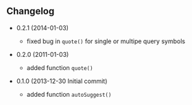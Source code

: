 Changelog
---------
- 0.2.1 (2014-01-03)

   * fixed bug in `quote()` for single or multipe query symbols

- 0.2.0 (2011-01-03)

    * added function `quote()`
    
- 0.1.0 (2013-12-30 Initial commit)

    * added function `autoSuggest()`

